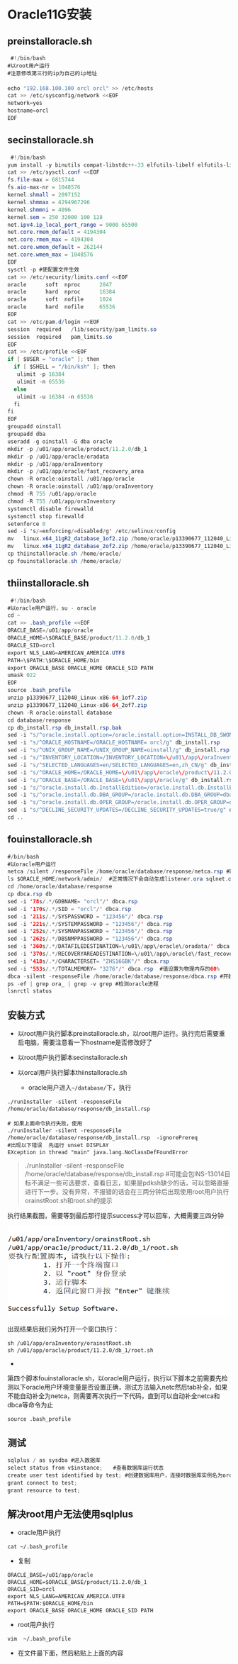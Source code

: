 # Oracle11G安装

## preinstalloracle.sh

```java
 #!/bin/bash 
#以root用户运行
#注意修改第三行的ip为自己的ip地址

echo "192.168.100.100 orcl orcl" >> /etc/hosts
cat >> /etc/sysconfig/network <<EOF
network=yes
hostname=orcl
EOF
```

## secinstalloracle.sh

```java
 #!/bin/bash
yum install -y binutils compat-libstdc++-33 elfutils-libelf elfutils-libelf-devel glibc glibc-common glibc-devel gcc gcc-c++ libaio-devel libaio libgcc libstdc++ libstdc++-devel make sysstat unixODBC unixODBC-devel ksh numactl-devel zip unzip
cat >> /etc/sysctl.conf <<EOF
fs.file-max = 6815744
fs.aio-max-nr = 1048576
kernel.shmall = 2097152    
kernel.shmmax = 4294967296  
kernel.shmmni = 4096
kernel.sem = 250 32000 100 128
net.ipv4.ip_local_port_range = 9000 65500
net.core.rmem_default = 4194304
net.core.rmem_max = 4194304
net.core.wmem_default = 262144
net.core.wmem_max = 1048576
EOF
sysctl -p #使配置文件生效
cat >> /etc/security/limits.conf <<EOF
oracle      soft  nproc      2047
oracle      hard  nproc      16384
oracle      soft  nofile     1024
oracle      hard  nofile     65536
EOF
cat >> /etc/pam.d/login <<EOF
session  required   /lib/security/pam_limits.so
session  required   pam_limits.so
EOF
cat >> /etc/profile <<EOF
if [ $USER = "oracle" ]; then
  if [ $SHELL = "/bin/ksh" ]; then
   ulimit -p 16384
   ulimit -n 65536
  else
   ulimit -u 16384 -n 65536
  fi
fi
EOF
groupadd oinstall
groupadd dba
useradd -g oinstall -G dba oracle 
mkdir -p /u01/app/oracle/product/11.2.0/db_1
mkdir -p /u01/app/oracle/oradata
mkdir -p /u01/app/oraInventory
mkdir -p /u01/app/oracle/fast_recovery_area
chown -R oracle:oinstall /u01/app/oracle
chown -R oracle:oinstall /u01/app/oraInventory
chmod -R 755 /u01/app/oracle
chmod -R 755 /u01/app/oraInventory
systemctl disable firewalld
systemctl stop firewalld
setenforce 0
sed -i 's/=enforcing/=disabled/g' /etc/selinux/config
mv   linux.x64_11gR2_database_1of2.zip /home/oracle/p13390677_112040_Linux-x86-64_1of7.zip  
mv   linux.x64_11gR2_database_2of2.zip /home/oracle/p13390677_112040_Linux-x86-64_2of7.zip 
cp thiinstalloracle.sh /home/oracle/
cp fouinstalloracle.sh /home/oracle/
```

## thiinstalloracle.sh

```java
 #!/bin/bash
#以oracle用户运行，su - oracle
cd ~     
cat >> .bash_profile <<EOF
ORACLE_BASE=/u01/app/oracle
ORACLE_HOME=\$ORACLE_BASE/product/11.2.0/db_1
ORACLE_SID=orcl 
export NLS_LANG=AMERICAN_AMERICA.UTF8
PATH=\$PATH:\$ORACLE_HOME/bin
export ORACLE_BASE ORACLE_HOME ORACLE_SID PATH
umask 022
EOF
source .bash_profile
unzip p13390677_112040_Linux-x86-64_1of7.zip 
unzip p13390677_112040_Linux-x86-64_2of7.zip
chown -R oracle:oinstall database
cd database/response
cp db_install.rsp db_install.rsp.bak
sed -i "s/^oracle.install.option=/oracle.install.option=INSTALL_DB_SWONLY/g" db_install.rsp
sed -i "s/^ORACLE_HOSTNAME=/ORACLE_HOSTNAME= orcl/g" db_install.rsp
sed -i "s/^UNIX_GROUP_NAME=/UNIX_GROUP_NAME=oinstall/g" db_install.rsp
sed -i "s/^INVENTORY_LOCATION=/INVENTORY_LOCATION=\/u01\/app\/oraInventory/g" db_install.rsp
sed -i "s/^SELECTED_LANGUAGES=en/SELECTED_LANGUAGES=en,zh_CN/g" db_install.rsp
sed -i "s/^ORACLE_HOME=/ORACLE_HOME=\/u01\/app\/oracle\/product\/11.2.0\/db_1/g" db_install.rsp
sed -i "s/^ORACLE_BASE=/ORACLE_BASE=\/u01\/app\/oracle/g" db_install.rsp
sed -i "s/^oracle.install.db.InstallEdition=/oracle.install.db.InstallEdition=EE/g" db_install.rsp
sed -i "s/^oracle.install.db.DBA_GROUP=/oracle.install.db.DBA_GROUP=dba/g" db_install.rsp
sed -i "s/^oracle.install.db.OPER_GROUP=/oracle.install.db.OPER_GROUP=dba/g" db_install.rsp
sed -i "s/^DECLINE_SECURITY_UPDATES=/DECLINE_SECURITY_UPDATES=true/g" db_install.rsp
cd ..
```

## fouinstalloracle.sh

```java
#/bin/bash
#以oracle用户运行
netca /silent /responseFile /home/oracle/database/response/netca.rsp #静默方式配置监听
ls $ORACLE_HOME/network/admin/  #正常情况下会自动生成listener.ora sqlnet.ora
cd /home/oracle/database/response
cp dbca.rsp db
sed -i '78s/.*/GDBNAME= "orcl"/' dbca.rsp
sed -i '170s/.*/SID = "orcl"/' dbca.rsp
sed -i '211s/.*/SYSPASSWORD = "123456"/' dbca.rsp
sed -i '221s/.*/SYSTEMPASSWORD = "123456"/' dbca.rsp
sed -i '252s/.*/SYSMANPASSWORD = "123456"/' dbca.rsp
sed -i '262s/.*/DBSNMPPASSWORD = "123456"/' dbca.rsp
sed -i '360s/.*/DATAFILEDESTINATION=\/u01\/app\/oracle\/oradata/' dbca.rsp
sed -i '370s/.*/RECOVERYAREADESTINATION=\/u01\/app\/oracle\/fast_recovery_area/' dbca.rsp
sed -i '418s/.*/CHARACTERSET= "ZHS16GBK"/' dbca.rsp
sed -i '553s/.*/TOTALMEMORY= "3276"/' dbca.rsp  #值设置为物理内存的60%
dbca -silent -responseFile /home/oracle/database/response/dbca.rsp #开始静默安装，安装结束后会提示100%，数据库也跟着起来了
ps -ef | grep ora_ | grep -v grep #检测oracle进程
lsnrctl status 
```

## 安装方式

+ 以root用户执行脚本preinstalloracle.sh，以root用户运行。执行完后需要重启电脑，需要注意看一下hostname是否修改好了

+ 以root用户执行脚本secinstalloracle.sh

+ 以orcal用户执行脚本thiinstalloracle.sh

    + oracle用户进入`~/database/`下，执行

```shell
./runInstaller -silent -responseFile /home/oracle/database/response/db_install.rsp 

# 如果上面命令执行失败，使用
./runInstaller -silent -responseFile /home/oracle/database/response/db_install.rsp  -ignorePrereq
#出现以下错误  先运行 unset DISPLAY
EXception in thread "main" java.lang.NoClassDefFoundError
```

  > ./runInstaller -silent -responseFile /home/oracle/database/response/db_install.rsp
  #可能会包INS-13014目标不满足一些可选要求，查看日志，如果是pdksh缺少的话，可以忽略直接进行下一步。没有异常，不报错的话会在三两分钟后出现使用root用户执行orainstRoot.sh和root.sh的提示

  执行结果截图，需要等到最后那行提示success才可以回车，大概需要三四分钟

<img src="./images/image-20211009200915869.png" alt="image-20211009200915869" />

出现结果后我们另外打开一个窗口执行：

```shell
sh /u01/app/oraInventory/orainstRoot.sh
sh /u01/app/oracle/product/11.2.0/db_1/root.sh
```

+
第四个脚本fouinstalloracle.sh，以oracle用户运行，执行以下脚本之前需要先检测以下oracle用户环境变量是否设置正确，测试方法输入netc然后tab补全，如果不能自动补全为netca，则需要再次执行一下代码，直到可以自动补全netca和dbca等命令为止

```shell
source .bash_profile
```

## 测试

```java
sqlplus / as sysdba #进入数据库
select status from v$instance;　　#查看数据库运行状态
create user test identified by test; #创建数据库用户，连接时数据库实例名为orcl，用户名test密码test
grant connect to test;
grant resource to test;
```

## 解决root用户无法使用sqlplus

+ oracle用户执行

```shell
cat ~/.bash_profile
```

+ 复制

```shell
ORACLE_BASE=/u01/app/oracle
ORACLE_HOME=$ORACLE_BASE/product/11.2.0/db_1
ORACLE_SID=orcl 
export NLS_LANG=AMERICAN_AMERICA.UTF8
PATH=$PATH:$ORACLE_HOME/bin
export ORACLE_BASE ORACLE_HOME ORACLE_SID PATH
```

+ root用户执行

```shell
vim  ~/.bash_profile
```

+ 在文件最下面，然后粘贴上上面的内容
